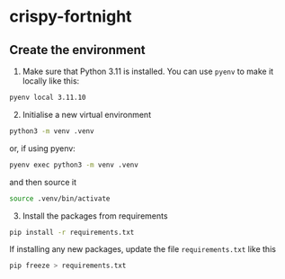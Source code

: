 # crispy-fortnight

## Create the environment
1. Make sure that Python 3.11 is installed. You can use `pyenv` to make it locally like this:
```bash
pyenv local 3.11.10
```

2. Initialise a new virtual environment
```bash
python3 -m venv .venv
```

or, if using pyenv:
```bash
pyenv exec python3 -m venv .venv
```

and then source it
```bash
source .venv/bin/activate
```

3. Install the packages from requirements
```bash
pip install -r requirements.txt
```

If installing any new packages, update the file `requirements.txt` like this
```bash
pip freeze > requirements.txt
```
